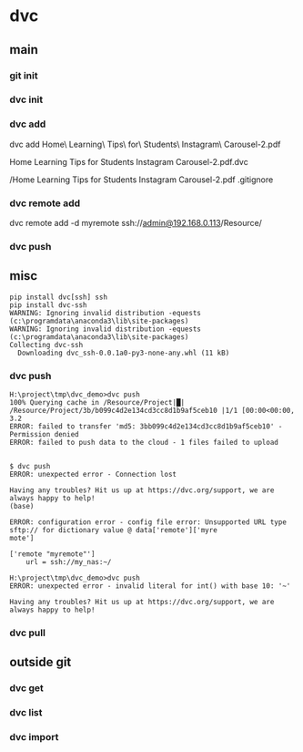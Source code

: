 # dvc

## main

### git init
### dvc init
### dvc add
dvc add Home\ Learning\ Tips\ for\ Students\ Instagram\ Carousel-2.pdf


Home Learning Tips for Students Instagram Carousel-2.pdf.dvc

/Home Learning Tips for Students Instagram Carousel-2.pdf
.gitignore

### dvc remote add
dvc remote add -d myremote ssh://admin@192.168.0.113/Resource/

### dvc push



## misc


```
pip install dvc[ssh] ssh 
pip install dvc-ssh
WARNING: Ignoring invalid distribution -equests (c:\programdata\anaconda3\lib\site-packages)
WARNING: Ignoring invalid distribution -equests (c:\programdata\anaconda3\lib\site-packages)
Collecting dvc-ssh
  Downloading dvc_ssh-0.0.1a0-py3-none-any.whl (11 kB)
```
### dvc push
```
H:\project\tmp\dvc_demo>dvc push
100% Querying cache in /Resource/Project|█| /Resource/Project/3b/b099c4d2e134cd3cc8d1b9af5ceb10 |1/1 [00:00<00:00,  3.2
ERROR: failed to transfer 'md5: 3bb099c4d2e134cd3cc8d1b9af5ceb10' - Permission denied
ERROR: failed to push data to the cloud - 1 files failed to upload


```

```
$ dvc push
ERROR: unexpected error - Connection lost

Having any troubles? Hit us up at https://dvc.org/support, we are always happy to help!
(base)

```


```
ERROR: configuration error - config file error: Unsupported URL type sftp:// for dictionary value @ data['remote']['myre
mote']

```

```
['remote "myremote"']
    url = ssh://my_nas:~/

H:\project\tmp\dvc_demo>dvc push
ERROR: unexpected error - invalid literal for int() with base 10: '~'

Having any troubles? Hit us up at https://dvc.org/support, we are always happy to help!
```
### dvc pull

## outside git
### dvc get
### dvc list
### dvc import
